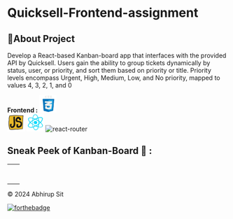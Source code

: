 # Quicksell-Frontend-assignment

## 📌About Project
Develop a React-based Kanban-board app that interfaces with the provided API by Quicksell. Users gain the ability to group tickets dynamically by status, user, or priority, and sort them based on priority or title. Priority levels encompass Urgent, High, Medium, Low, and No priority, mapped to values 4, 3, 2, 1, and 0

**Frontend :**
<code><img height="40" src="https://raw.githubusercontent.com/AnmolVerma404/AnmolVerma404/main/gif/css.webp" alt="css"></code>
<code> <img src="https://raw.githubusercontent.com/AnmolVerma404/AnmolVerma404/main/gif/js.webp" height="40" alt="js"></code>
<code><img height="40" src="https://raw.githubusercontent.com/AnmolVerma404/AnmolVerma404/main/gif/react.webp" alt="react"></code>
![react-router](https://img.shields.io/badge/React_Router-CA4245?style=for-the-badge&logo=react-router&logoColor=white)&nbsp;


## Sneak Peek of  Kanban-Board 🙈 :

<table>
  <tr>
    <td><img src="https://github.com/vishal1patidar/Quicksell-Frontend-assignment/assets/79128256/6119f174-c748-40c7-98a9-0b80c5573151" alt="" /></td>
    <td><img src="https://github.com/vishal1patidar/Quicksell-Frontend-assignment/assets/79128256/870bb1a3-33b7-443b-add5-dcc1fc81a4c6" alt="" /></td>
  </tr>
  <tr>
    <td><img src="https://github.com/vishal1patidar/Quicksell-Frontend-assignment/assets/79128256/ae532c31-ceb8-4414-aae2-735c2b4c40d1" alt="" /></td>
    <td><img src="https://github.com/vishal1patidar/Quicksell-Frontend-assignment/assets/79128256/bf8202a8-6633-49b2-8e26-19f0db1e17ce" alt="" /></td>
  </tr>
</table>

© 2024 Abhirup Sit

[![forthebadge](https://forthebadge.com/images/badges/built-with-love.svg)](https://forthebadge.com)


